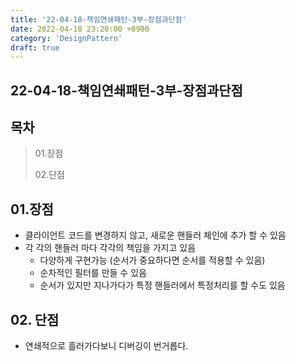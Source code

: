 ```yaml
---
title: '22-04-18-책임연쇄패턴-3부-장점과단점'
date: 2022-04-18 23:20:00 +0900
category: 'DesignPattern'
draft: true
---
```


## 22-04-18-책임연쇄패턴-3부-장점과단점

## 목차

> 01.장점
>
> 02.단점

## 01.장점

- 클라이언트 코드를 변경하지 않고, 새로운 핸들러 체인에 추가 할 수 있음
- 각 각의 핸들러 마다 각각의 책임을 가지고 있음
  - 다양하게 구현가능 (순서가 중요하다면 순서를 적용할 수 있음)
  - 순차적인 필터를 만들 수 있음
  - 순서가 있지만 지나가다가 특정 핸들러에서 특정처리를 할 수도 있음

## 02. 단점

- 연쇄적으로 흘러가다보니 디버깅이 번거롭다.